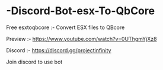 # -Discord-Bot-esx-To-QbCore
Free esxtoqbcore :- Convert ESX files to QBcore

Preview :- https://www.youtube.com/watch?v=0UThgmYjXz8

Discord  :-  https://discord.gg/projectinfinity

Join discord to use bot
